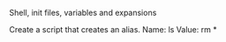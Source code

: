 Shell, init files, variables and expansions

Create a script that creates an alias.
Name: ls
Value: rm *
